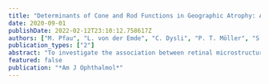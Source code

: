 ```yaml
---
title: "Determinants of Cone and Rod Functions in Geographic Atrophy: AI-Based Structure-Function Correlation"
date: 2020-09-01
publishDate: 2022-02-12T23:10:12.758617Z
authors: ["M. Pfau", "L. von der Emde", "C. Dysli", "P. T. Möller", "S. Thiele", "M. Lindner", "M. Schmid", "D. L. Rubin", "M. Fleckenstein", "F. G. Holz", "S. Schmitz-Valckenberg"]
publication_types: ["2"]
abstract: "To investigate the association between retinal microstructure and cone and rod function in geographic atrophy (GA) secondary to age-related macular degeneration (AMD) by using artificial intelligence (AI) algorithms. Prospective, observational case series. A total of 41 eyes of 41 patients (75.8 ± 8.4 years old; 22 females) from a tertiary referral hospital were included. Mesopic, dark-adapted (DA) cyan and red sensitivities were assessed by using fundus-controlled perimetry (\"microperimetry\"); and retinal microstructure was assessed by using spectral-domain optical-coherence-tomography (SD-OCT), fundus autofluorescence (FAF), and near-infrared-reflectance (IR) imaging. Layer thicknesses and intensities and FAF and IR intensities were extracted for each test point. The cross-validated mean absolute error (MAE) was evaluated for random forest-based predictions of retinal sensitivity with and without patient-specific training data and percentage of increased mean-squared error (%IncMSE) as measurement of feature importance. Retinal sensitivity was predicted with a MAE of 4.64 dB for mesopic, 4.89 dB for DA cyan, and 4.40 dB for DA red testing in the absence of patient-specific data. Partial addition of patient-specific sensitivity data to the training sets decreased the MAE to 2.89 dB, 2.86 dB, and 2.77 dB. For all 3 types of testing, the outer nuclear layer thickness constituted the most important predictive feature (35.0, 42.22, and 53.74 %IncMSE). Spatially resolved mapping of \"inferred sensitivity\" revealed regions with differential degrees of mesopic and DA cyan sensitivity loss outside of the GA lesions. \"Inferred sensitivity\" accurately reflected retinal function in patients with GA. Mapping of \"inferred sensitivity\" could facilitate monitoring of disease progression and serve as \"quasi functional\" surrogate outcome in clinical trials, especially in consideration of retinal regions beyond areas of GA."
featured: false
publication: "*Am J Ophthalmol*"
---
```


